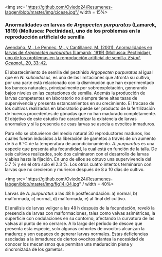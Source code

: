 
<img src="https://github.com/Oviedo24/Resumenes-labgen/blob/master/img/cicese.jpg"/ width = 15%>

### Anormalidades en larvas de *Argopecten purpuratus* (Lamarck, 1819) (Mollusca: Pectinidae), uno de los problemas en la reproducción artificial de semilla

[Avendaño, M., Le Pennec, M., y Cantillanez, M. (2001). Anormalidades en larvas de *Argopecten purpuratus* (Lamarck, 1819) (Mollusca: Pectinidae), uno de los problemas en la reproducción artificial de semilla. *Estud. Oceanol*., 20, 33-42.](https://www.researchgate.net/publication/235917869_ANORMALIDADES_EN_LARVAS_DE_ARGOPECTEN_PURPURATUS_Lamarck_1819_MOLLUSCA_PECTINIDAE_UNO_DE_LOS_PROBLEMAS_EN_LA_PRODUCCION_ARTIFICIAL_DE_SEMILLA)

El abastecimiento de semilla del pectínido *Argopecten purpuratus* al igual que en *N. subnodosus*, es una de las limitaciones que afronta su cultivo, por una parte está relacionado con la disminución que han experimentado los bancos naturales, principalmente por sobreexplotación, generando bajos niveles en las captaciones de semilla. Además la producción de larvas competentes en laboratorio no siempre tiene altas tasas de supervivencia y presenta estancamientos en su crecimiento. El fracaso de los cultivos realizados en laboratorio puede ser producto de la fertilización de huevos procedentes de gónadas que no han madurado completamente. El objetivo de este estudio fue caracterizar la existencia de larvas anormales y sí la presencia de esas larvas se asocia a ovocitos inmaduros.

Para ello se obtuvieron del medio natural 30 reproductores maduros, los cuales fueron inducidos a la liberación de gametos a través de un aumento de 5 a 6 °C de la temperatura de acondicionamiento. *A. purpuratus* es una especie que presenta alta fecundidad, la cual está en función de la talla. De seis cultivos realizados, solo dos culminaron con el desarrollo de larvas viables hasta la fijación. En uno de ellos se obtuvo una supervivencia del 5.7 % y en el otro solo el 2.3 %. Los otros cuatro intentos terminaron con larvas que no crecieron y murieron después de 8 a 10 días de cultivo. 

<img src="https://github.com/Oviedo24/Resumenes-labgen/blob/master/img/fig14-04.jpg" / width = 40%>

Larvas de *A. purpuratus* a las 48 h postfecundación: a) normal, b) malformada, c) normal, d) malformada, e) al final del cultivo.

El análisis de larvas veliger a las 48 h después de la fecundación, reveló la presencia de larvas con malformaciones, tales como valvas asimétricas, la superficie con ondulaciones en su contorno, afectando la curvatura de las valvas al punto de no cerrarse. 
A lo largo del período de desove que presenta esta especie, solo algunas cohortes de ovocitos alcanzan la madurez y son capaces de generar larvas normales. Estas deficiencias asociadas a la inmadurez de ciertos ovocitos plantea la necesidad de conocer los mecanismos que permitan una maduración plena y sincronizada de los gametos.
